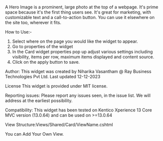 A Hero Image is a prominent, large photo at the top of a webpage. It's prime space because it's the first thing users see. It's great for marketing, with customizable text and a call-to-action button. You can use it elsewhere on the site too, wherever it fits.

How to Use:-
1.	Select where on the page you would like the widget to appear.
2.	Go to properties of the widget
3.	In the Card widget properties pop up adjust various settings including visibility, items per row, maximum items displayed and content source.
4.	Click on the apply button to save.


Author: This widget was created by Niharika Vasantham @ Ray Business Technologies Pvt Ltd. Last updated 12-12-2023

License This widget is provided under MIT license.

Reporting issues: Please report any issues seen, in the issue list. We will address at the earliest possibility.

Compatibility: This widget has been tested on Kentico Xperience 13 Core MVC version (13.0.64) and can be used on >=13.0.64

View Structure:Views/Shared/Card/ViewName.cshtml

 You can Add Your Own View.



